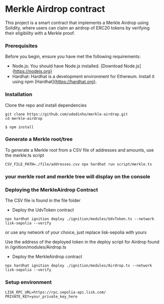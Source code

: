 # Merkle Airdrop contract

This project is a smart contract that implements a Merkle Airdrop using Solidity, where users can claim an airdrop of ERC20 tokens by verifying their eligibility with a Merkle proof.

### Prerequisites

Before you begin, ensure you have met the following requirements:

- Node.js: You should have Node.js installed. [Download Node.js]{https://nodejs.org}
- Hardhat: Hardhat is a development environment for Ethereum. Install it using npm [Hardhat]{https://hardhat.org}.

### Installation

Clone the repo and install dependencies

```shell
git clone https://github.com/udodinho/merkle-airdrop.git
cd merkle-airdrop
```

```shell
$ npm install
```

### Generate a Merkle root/tree
To generate a Merkle root from a CSV file of addresses and amounts, use the merkle.ts script

```shell
CSV_FILE_PATH=./file/addresses.csv npx hardhat run script/merkle.ts
```
### your merkle root and merkle tree will display on the console

### Deploying the MerkleAirdrop Contract

The CSV file is found in the file folder

- Deploy the UdvToken contract
```shell
npx hardhat ignition deploy ./ignition/modules/UdvToken.ts --network lisk-sepolia --verify
```
or use any network of your choice, just replace lisk-sepolia with yours

Use the address of the deployed token in the deploy script for Airdrop found in /ignition/modules/Airdrop.ts

- Deploy the MerkleAirdrop contract
```shell
npx hardhat ignition deploy ./ignition/modules/Airdrop.ts --network lisk-sepolia --verify
```

### Setup environment

```shell
LISK_RPC_URL=https://rpc.sepolia-api.lisk.com/
PRIVATE_KEY=your_private_key_here
```
